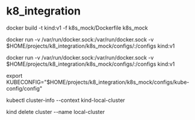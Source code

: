 # k8_integration

docker build -t kind:v1 -f k8s_mock/Dockerfile k8s_mock

docker run -v /var/run/docker.sock:/var/run/docker.sock -v $HOME/projects/k8_integration/k8s_mock/configs/:/configs kind:v1

docker run -v /var/run/docker.sock:/var/run/docker.sock -v $HOME/projects/k8_integration/k8s_mock/configs/:/configs kind:v1 <cluster-name>

export KUBECONFIG="$HOME/projects/k8_integration/k8s_mock/configs/kube-config/config"

kubectl cluster-info --context kind-local-cluster

kind delete cluster --name local-cluster

